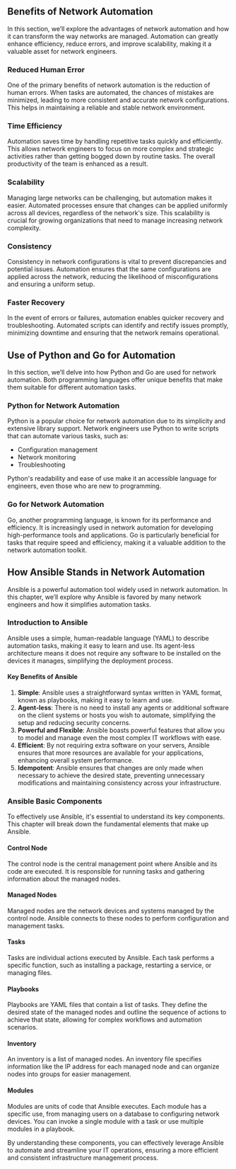 ## Benefits of Network Automation

In this section, we’ll explore the advantages of network automation and how it can transform the way networks are managed. Automation can greatly enhance efficiency, reduce errors, and improve scalability, making it a valuable asset for network engineers.

### Reduced Human Error

One of the primary benefits of network automation is the reduction of human errors. When tasks are automated, the chances of mistakes are minimized, leading to more consistent and accurate network configurations. This helps in maintaining a reliable and stable network environment.

### Time Efficiency

Automation saves time by handling repetitive tasks quickly and efficiently. This allows network engineers to focus on more complex and strategic activities rather than getting bogged down by routine tasks. The overall productivity of the team is enhanced as a result.

### Scalability

Managing large networks can be challenging, but automation makes it easier. Automated processes ensure that changes can be applied uniformly across all devices, regardless of the network's size. This scalability is crucial for growing organizations that need to manage increasing network complexity.

### Consistency

Consistency in network configurations is vital to prevent discrepancies and potential issues. Automation ensures that the same configurations are applied across the network, reducing the likelihood of misconfigurations and ensuring a uniform setup.

### Faster Recovery

In the event of errors or failures, automation enables quicker recovery and troubleshooting. Automated scripts can identify and rectify issues promptly, minimizing downtime and ensuring that the network remains operational.

## Use of Python and Go for Automation

In this section, we’ll delve into how Python and Go are used for network automation. Both programming languages offer unique benefits that make them suitable for different automation tasks.

### Python for Network Automation

Python is a popular choice for network automation due to its simplicity and extensive library support. Network engineers use Python to write scripts that can automate various tasks, such as:

- Configuration management
- Network monitoring
- Troubleshooting

Python's readability and ease of use make it an accessible language for engineers, even those who are new to programming.

### Go for Network Automation

Go, another programming language, is known for its performance and efficiency. It is increasingly used in network automation for developing high-performance tools and applications. Go is particularly beneficial for tasks that require speed and efficiency, making it a valuable addition to the network automation toolkit.

## How Ansible Stands in Network Automation

Ansible is a powerful automation tool widely used in network automation. In this chapter, we’ll explore why Ansible is favored by many network engineers and how it simplifies automation tasks.

### Introduction to Ansible

Ansible uses a simple, human-readable language (YAML) to describe automation tasks, making it easy to learn and use. Its agent-less architecture means it does not require any software to be installed on the devices it manages, simplifying the deployment process.

#### Key Benefits of Ansible

1. **Simple**: Ansible uses a straightforward syntax written in YAML format, known as playbooks, making it easy to learn and use.
2. **Agent-less**: There is no need to install any agents or additional software on the client systems or hosts you wish to automate, simplifying the setup and reducing security concerns.
3. **Powerful and Flexible**: Ansible boasts powerful features that allow you to model and manage even the most complex IT workflows with ease.
4. **Efficient**: By not requiring extra software on your servers, Ansible ensures that more resources are available for your applications, enhancing overall system performance.
5. **Idempotent**: Ansible ensures that changes are only made when necessary to achieve the desired state, preventing unnecessary modifications and maintaining consistency across your infrastructure.

### Ansible Basic Components

To effectively use Ansible, it's essential to understand its key components. This chapter will break down the fundamental elements that make up Ansible.

#### Control Node

The control node is the central management point where Ansible and its code are executed. It is responsible for running tasks and gathering information about the managed nodes.

#### Managed Nodes

Managed nodes are the network devices and systems managed by the control node. Ansible connects to these nodes to perform configuration and management tasks.

#### Tasks

Tasks are individual actions executed by Ansible. Each task performs a specific function, such as installing a package, restarting a service, or managing files.

#### Playbooks

Playbooks are YAML files that contain a list of tasks. They define the desired state of the managed nodes and outline the sequence of actions to achieve that state, allowing for complex workflows and automation scenarios.

#### Inventory

An inventory is a list of managed nodes. An inventory file specifies information like the IP address for each managed node and can organize nodes into groups for easier management.

#### Modules

Modules are units of code that Ansible executes. Each module has a specific use, from managing users on a database to configuring network devices. You can invoke a single module with a task or use multiple modules in a playbook.

By understanding these components, you can effectively leverage Ansible to automate and streamline your IT operations, ensuring a more efficient and consistent infrastructure management process.
